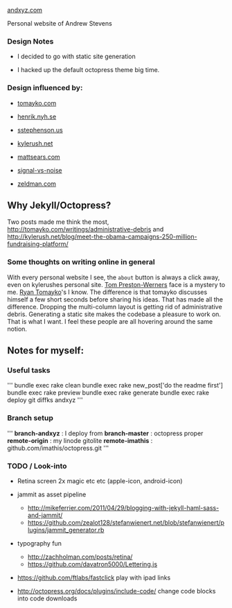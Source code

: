 [andxyz.com](http://andxyz.com/)

Personal website of Andrew Stevens

### Design Notes

  - I decided to go with static site generation

  - I hacked up the default octopress theme big time.

### Design influenced by:

  - [tomayko.com](http://tomayko.com)

  - [henrik.nyh.se](http://henrik.nyh.se)

  - [sstephenson.us](http://sstephenson.us/)

  - [kylerush.net](http://kylerush.net/about-kyle-rush)

  - [mattsears.com](http://mattsears.com/)

  - [signal-vs-noise](http://37signals.com/svn/)

  - [zeldman.com](http://www.zeldman.com/2012/05/18/web-design-manifesto-2012/)

## Why Jekyll/Octopress?

Two posts made me think the most, http://tomayko.com/writings/administrative-debris and http://kylerush.net/blog/meet-the-obama-campaigns-250-million-fundraising-platform/

### Some thoughts on writing online in general

With every personal website I see, the <code>about</code> button is always a click away, even on kylerushes personal site. [Tom Preston-Werners](tom.preston-werner.com) face is a mystery to me. [Ryan Tomayko](http://tomayko.com)'s I know. The difference is that tomayko discusses himself a few short seconds before sharing his ideas. That has made all the difference. Dropping the multi-column layout is getting rid of administrative debris. Generating a static site makes the codebase a pleasure to work on. That is what I want. I feel these people are all hovering around the same notion.

## Notes for myself:

### Useful tasks

'''
  bundle exec rake clean
  bundle exec rake new_post['do the readme first']
  bundle exec rake preview
  bundle exec rake generate
  bundle exec rake deploy
  git diffks andxyz
'''

### Branch setup

'''
  **branch-andxyz** : I deploy from
  **branch-master** : octopress proper
  **remote-origin** : my linode gitolite
  **remote-imathis** : github.com/imathis/octopress.git
'''

### TODO / Look-into

- Retina screen 2x magic etc etc (apple-icon, android-icon)

- jammit as asset pipeline 
  - http://mikeferrier.com/2011/04/29/blogging-with-jekyll-haml-sass-and-jammit/
  - https://github.com/zealot128/stefanwienert.net/blob/stefanwienert/plugins/jammit_generator.rb

- typography fun 
  - http://zachholman.com/posts/retina/
  - https://github.com/davatron5000/Lettering.js

- https://github.com/ftlabs/fastclick play with ipad links

- http://octopress.org/docs/plugins/include-code/ change code blocks into code downloads